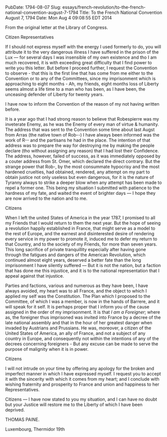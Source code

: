 PubDate: 1794-08-07
Slug: essays/french-revolution/to-the-french-national-convention-august-7-1794
Title: To the French National Convention August 7, 1794
Date: Mon Aug  4 09:08:55 EDT 2014

   From the original letter at the Library of Congress.

   Citizen Representatives

   If I should not express myself with the energy I used formerly to do, you
   will attribute it to the very dangerous illness I have suffered in the
   prison of the Lux &mdash; for several days I was insensible of my own
   existence and tho I am much recovered, it is with exceeding great
   difficulty that I find power to write you this letter.
   But before I proceed further, I request the Convention to observe - that
   this is the first line that has come from me either to the Convention or
   to any of the Committees, since my imprisonment which is approaching to
   eight months - Ah, my friends, eight months loss of Liberty seems almost a
   life time to a man who has been, as I have been, the unceasing defender of
   Liberty for twenty years.

   I have now to inform the Convention of the reason of my not having written
   before. 
   
   It is a year ago that I had strong reason to believe that
   Robespierre was my inveterate Enemy, as he was the Enemy of every man of
   virtue & humanity. The address that was sent to the Convention some time
   about last Augst from Arras (the native town of Rob--) I have
   always been informed was the work of R-- and the partisans he
   had in the place. The intention of that address was to prepare the way for
   destroying me by making the people declare (tho without assigning any
   reason) that I had lost their Confidence. The address, however, failed of
   success, as it was immediately opposed by a couter address from St. Omer,
   which declared the direct contrary. But the strange power that
   Rob-, by the most consummate hypocrisy and the most hardened
   cruelties, had obtained, rendered, any attempt on my part to obtain justice
   not only useless but even dangerous, for it is the nature of Tyranny
   always to strike a deeper blow when any attempt has been made to repel a
   former one. This being my situation I submitted with patience to the
   hardness of my fate, and waited the event of brighter days &mdash; I hope they 
   are now arrived to the nation and to me.

   Citizens 
   
   When I left the united States of America in the year 1787, I promised to
   all my Friends that I would return to them the next year. But the hope of
   seeing a revolution happily established in France, that might serve as a
   model to the rest of Europe, and the earnest and disinterested desire of
   rendering every service in my power to promote it, induced me to defer my
   return to that Country, and to the society of my Friends, for more than
   seven years. This long sacrifice of private tranquillity especially after
   having gone through the fatigues and dangers of the American Revolution,
   which continued almost eight years, deserved a better fate than the long
   imprisonment I have silently suffered &mdash; But it is not the nation, but a
   faction that has done me this injustice, and it is to the national
   representation that I appeal against that injustice. 
   
   Parties and factions,
   various and numerous as they have been, I have always avoided, my heart
   was to all France, and the object to which I applied my self was
   the Constitution. The Plan which I proposed to the Committee, of which I
   was a member, is now in the hands of Barrere, and it will speak for
   it self. It is perhaps proper that I inform you of the cause assigned in the 
   order of my imprisonment. It is that *I am a Foreigner*; where as, the foreigner
   thus imprisoned was invited into France by a decree of the late national
   assembly and that in the hour of her greatest danger when invaded by
   Austrians and Prussians. He was, moreover, a citizen of the United States
   of America, an ally of France, and not a subject of any country in Europe,
   and consequently not within the intentions of any of the decrees
   concerning foreigners - But any excuse can be made to serve the purpose of
   malignity when it is in power.
   
   Citizens

   I will not intrude on your time by offering any apology for the broken and
   imperfect manner in which I have expressed myself. I request you to accept
   it with the sincerity with which it comes from my heart; and I conclude
   with wishing fraternity and prosperity to France and union and happiness
   to her Representatives.

   Citizens &mdash; I have now stated to you my situation, and I can have no doubt
   but your Justice will restore me to the Liberty of which I have been
   deprived.

   THOMAS PAINE.

   Luxembourg, Thermidor 19th

